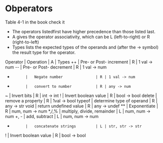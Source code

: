 # Obperators

Table 4-1 in the book check it

- The operators listedfirst have higher precedence than those listed last.
- A gives the operator associativity, which can be L (left-to-right) or R (right-to-left)
- Types lists the expected types of the operands and (after the → symbol) the result type for the operator.

Operator    |   Operation                   | A | Types
++          |   Pre- or Post- increment     | R | 1 val -> num
--          |   Pre- or Post- decrement     | R | 1 val -> num
-           |   Negate number               | R | 1 val -> num
+           |   convert to number           | R | any -> num
~           |   Invert bits                 | R | int -> int
!           |   Invert boolean value        | R | bool -> bool
delete      |   remove a property           | R | 1val -> bool
typeof      |   determine type of operand   | R | any -> str
void        |   return undefined value      | R | any -> undef
**          |   Exponentiate                | R | num, num -> num
*,/,%       |   multiply, divide, remainder | L | num, num -> num
+, -        |   add, subtract               | L | num, num -> num
+           |   concatenate strings         | L | str, str -> str
!           |   Invert boolean value        | R | bool -> bool